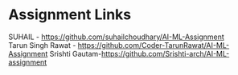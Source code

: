 # Assignment Links
SUHAIL - https://github.com/suhailchoudhary/AI-ML-Assignment \
Tarun Singh Rawat - https://github.com/Coder-TarunRawat/AI-ML-Assignment
Srishti Gautam-https://github.com/Srishti-arch/AI-ML-assignment

